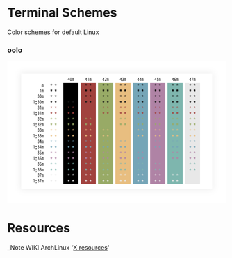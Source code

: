 Terminal Schemes
=========
Color schemes for default Linux

### oolo

![Screenshot](screenshots/terminal_oolo.png)

# Resources
_Note WIKI ArchLinux '[X resources](https://wiki.archlinux.org/index.php/X_resources)'
